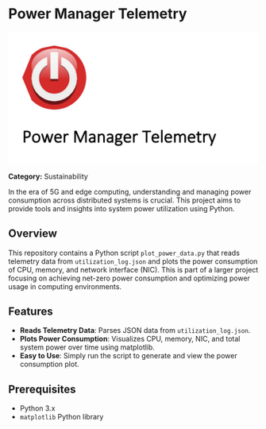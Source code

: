 # Power Manager Telemetry

![Telemetry](telemetry_image.png)

**Category:** Sustainability  

In the era of 5G and edge computing, understanding and managing power consumption across distributed systems is crucial. This project aims to provide tools and insights into system power utilization using Python.

## Overview

This repository contains a Python script `plot_power_data.py` that reads telemetry data from `utilization_log.json` and plots the power consumption of CPU, memory, and network interface (NIC). This is part of a larger project focusing on achieving net-zero power consumption and optimizing power usage in computing environments.

## Features

- **Reads Telemetry Data**: Parses JSON data from `utilization_log.json`.
- **Plots Power Consumption**: Visualizes CPU, memory, NIC, and total system power over time using matplotlib.
- **Easy to Use**: Simply run the script to generate and view the power consumption plot.

## Prerequisites

- Python 3.x
- `matplotlib` Python library

